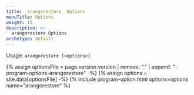 ```yaml
---
title: _arangorestore_ Options
menuTitle: Options
weight: 15
description: >-
  arangorestore Options
archetype: default
---
```

Usage: `arangorestore [<options>]`

{% assign optionsFile = page.version.version | remove: "." | append: "-program-options-arangorestore" -%}
{% assign options = site.data[optionsFile] -%}
{% include program-option.html options=options name="arangorestore" %}
